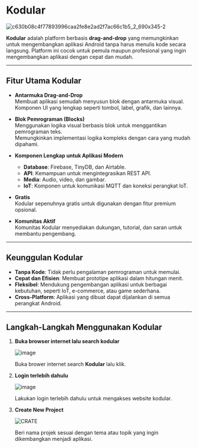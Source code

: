 # **Kodular**

![c630b08c4f77893996caa2fe8e2ad2f7ac66c1b5_2_690x345-2](https://github.com/user-attachments/assets/5999cf09-269b-43de-8adc-c540e9fafea6)


**Kodular** adalah platform berbasis **drag-and-drop** yang memungkinkan untuk mengembangkan aplikasi Android tanpa harus menulis kode secara langsung. Platform ini cocok untuk pemula maupun profesional yang ingin mengembangkan aplikasi dengan cepat dan mudah.

---

## **Fitur Utama Kodular**

- **Antarmuka Drag-and-Drop**  
  Membuat aplikasi semudah menyusun blok dengan antarmuka visual.  
  Komponen UI yang lengkap seperti tombol, label, grafik, dan lainnya.

- **Blok Pemrograman (Blocks)**  
  Menggunakan logika visual berbasis blok untuk menggantikan pemrograman teks.  
  Memungkinkan implementasi logika kompleks dengan cara yang mudah dipahami.

- **Komponen Lengkap untuk Aplikasi Modern**  
  - **Database**: Firebase, TinyDB, dan Airtable.  
  - **API**: Kemampuan untuk mengintegrasikan REST API.  
  - **Media**: Audio, video, dan gambar.  
  - **IoT**: Komponen untuk komunikasi MQTT dan koneksi perangkat IoT.

- **Gratis**  
  Kodular sepenuhnya gratis untuk digunakan dengan fitur premium opsional.

- **Komunitas Aktif**  
  Komunitas Kodular menyediakan dukungan, tutorial, dan saran untuk membantu pengembang.

---

## **Keunggulan Kodular**

- **Tanpa Kode**: Tidak perlu pengalaman pemrograman untuk memulai.  
- **Cepat dan Efisien**: Membuat prototipe aplikasi dalam hitungan menit.  
- **Fleksibel**: Mendukung pengembangan aplikasi untuk berbagai kebutuhan, seperti IoT, e-commerce, atau game sederhana.  
- **Cross-Platform**: Aplikasi yang dibuat dapat dijalankan di semua perangkat Android.

---

## **Langkah-Langkah Menggunakan Kodular**
1. **Buka browser internet lalu search kodular**  

   ![image](https://github.com/user-attachments/assets/b6d544fe-72db-436f-9bb8-9f56095a956c)

   Buka brower internet search **Kodular** lalu klik.

2. **Login terlebih dahulu**  

   ![image](https://github.com/user-attachments/assets/3b125571-535d-4ff4-9038-585b904ad326)

   Lakukan login terlebih dahulu untuk mengakses website kodular.

3. **Create New Project**  

   ![CRATE](https://github.com/user-attachments/assets/555a276d-784d-43a9-b812-d12097e3bbcf)

   Beri nama projek sesuai dengan tema atau topik yang ingin dikembangkan menjadi aplikasi.  



